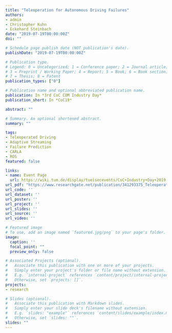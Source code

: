 ```yaml
---
title: "Teleoperation for Autonomous Driving Failures"
authors:
- admin
- Christopher Kuhn
- Eckehard Steinbach
date: "2019-07-19T00:00:00Z"
doi: ""

# Schedule page publish date (NOT publication's date).
publishDate: "2019-07-19T00:00:00Z"

# Publication type.
# Legend: 0 = Uncategorized; 1 = Conference paper; 2 = Journal article;
# 3 = Preprint / Working Paper; 4 = Report; 5 = Book; 6 = Book section;
# 7 = Thesis; 8 = Patent
publication_types: ["0"]

# Publication name and optional abbreviated publication name.
publication: In *3rd CoC COM Industry Day*
publication_short: In *CoC19*

abstract: ""

# Summary. An optional shortened abstract.
summary: ""

tags:
- Teleoperated Driving
- Adaptive Streaming
- Failure Prediction
- CARLA
- ROS
featured: false

links:
- name: Event Page
  url: https://wiki.tum.de/display/tueisecevents/CoC+Industry+Day+2019
url_pdf: "https://www.researchgate.net/publication/341293375_Teleoperation_for_Autonomous_Driving_Failures"
url_code: ''
url_dataset: ''
url_poster: ''
url_project: ''
url_slides: ''
url_source: ''
url_video: ''

# Featured image
# To use, add an image named `featured.jpg/png` to your page's folder.
image:
  caption: ''
  focal_point: ""
  preview_only: false

# Associated Projects (optional).
#   Associate this publication with one or more of your projects.
#   Simply enter your project's folder or file name without extension.
#   E.g. `internal-project` references `content/project/internal-project/index.md`.
#   Otherwise, set `projects: []`.
projects:
- research

# Slides (optional).
#   Associate this publication with Markdown slides.
#   Simply enter your slide deck's filename without extension.
#   E.g. `slides: "example"` references `content/slides/example/index.md`.
#   Otherwise, set `slides: ""`.
slides: ""
---
```

